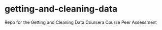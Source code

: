 getting-and-cleaning-data
=========================

Repo for the Getting and Cleaning Data Coursera Course Peer Assessment
